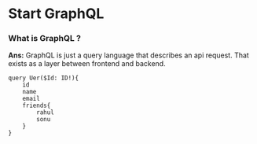 # Start GraphQL 

### What is GraphQL ?
**Ans:** GraphQL is just a query language that describes an api request. That exists as a layer between frontend and backend.

```
query Uer($Id: ID!){
    id
    name
    email
    friends{
        rahul
        sonu
    }
}
